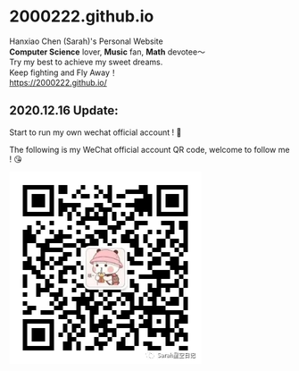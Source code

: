 # 2000222.github.io
Hanxiao Chen (Sarah)'s Personal Website <br>
**Computer Science** lover, **Music** fan,  **Math** devotee～<br>
Try my best to achieve my sweet dreams. <br>
Keep fighting and Fly Away！<br>
https://2000222.github.io/

## 2020.12.16 Update: 
Start to run my own wechat official account ! :watermelon:

The following is my WeChat official account QR code, welcome to follow me ! :kissing_heart:

![avatar](https://github.com/2000222/2000222.github.io/blob/master/images/mmexport1610636695227.jpg)
